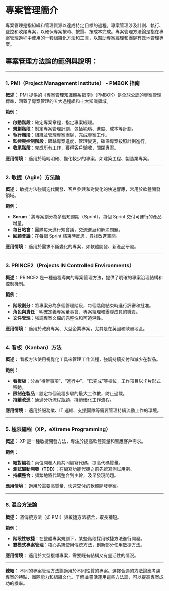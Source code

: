 # 專案管理簡介

專案管理是指組織和管理資源以達成特定目標的過程。專案管理涉及計劃、執行、監控和收尾專案，以確保專案按時、按質、按成本完成。專案管理方法論是指在專案管理過程中使用的一套組織化方法和工具，以幫助專案經理和團隊有效地管理專案。


## 專案管理方法論的範例與說明：

---

### **1. PMI（Project Management Institute） - PMBOK 指南**

**概述**：
PMI 提供的《專案管理知識體系指南》（PMBOK）是全球公認的專案管理標準，涵蓋了專案管理的五大過程組和十大知識領域。

**範例**：
- **啟動階段**：確定專案章程，指定專案經理。
- **規劃階段**：制定專案管理計劃，包括範疇、進度、成本等計劃。
- **執行階段**：組織並管理專案團隊，完成專案工作。
- **監控與控制階段**：跟踪專案進度，管理變更，確保專案按照計劃進行。
- **收尾階段**：完成所有工作，獲得客戶驗收，關閉專案。

**應用情境**：
適用於範疇明確、變化較少的專案，如建築工程、製造業專案。

---

### **2. 敏捷（Agile）方法論**

**概述**：
敏捷方法強調迭代開發、客戶參與和對變化的快速響應，常用於軟體開發領域。

**範例**：
- **Scrum**：將專案劃分為多個短週期（Sprint），每個 Sprint 交付可運行的產品增量。
- **每日站會**：團隊每天進行短會議，交流進展和解決問題。
- **回顧會議**：在每個 Sprint 結束時反思，尋找改進空間。

**應用情境**：
適用於需求不斷變化的專案，如軟體開發、新產品研發。

---

### **3. PRINCE2（Projects IN Controlled Environments）**

**概述**：
PRINCE2 是一種過程導向的專案管理方法，提供了明確的專案治理結構和控制機制。

**範例**：
- **階段劃分**：將專案分為多個管理階段，每個階段結束時進行評審和批准。
- **角色與責任**：明確定義專案董事會、專案經理和團隊成員的職責。
- **文件管理**：強調專案文檔的完整性和可追溯性。

**應用情境**：
適用於政府專案、大型企業專案，尤其是在英國和歐洲地區。

---

### **4. 看板（Kanban）方法**

**概述**：
看板方法使用視覺化工具來管理工作流程，強調持續交付和減少在製品。

**範例**：
- **看板板**：分為“待辦事項”、“進行中”、“已完成”等欄位，工作項目以卡片形式移動。
- **限制在製品**：設定每個流程步驟的最大工作數，防止過載。
- **持續改進**：通過分析流程瓶頸，持續優化工作流程。

**應用情境**：
適用於服務業、IT 運維、支援團隊等需要管理持續流動工作的環境。

---

### **5. 極限編程（XP，eXtreme Programming）**

**概述**：
XP 是一種敏捷開發方法，專注於提高軟體質量和響應客戶需求。

**範例**：
- **結對編程**：兩位開發人員共同編寫代碼，提高代碼質量。
- **測試驅動開發（TDD）**：在編寫功能代碼之前先撰寫測試用例。
- **持續整合**：頻繁地將代碼整合到主幹，及早發現問題。

**應用情境**：
適用於需要高質量、快速交付的軟體開發專案。

---

### **6. 混合方法論**

**概述**：
將傳統方法（如 PMI）與敏捷方法結合，取長補短。

**範例**：
- **階段性敏捷**：在整體專案規劃下，某些階段採用敏捷方法進行開發。
- **雙模式專案管理**：核心系統使用傳統方法，創新部分使用敏捷方法。

**應用情境**：
適用於大型複雜專案，需要既有結構又有靈活性的情況。

---

**總結**：
不同的專案管理方法論適用於不同性質的專案。選擇合適的方法論應考慮專案的特點、團隊能力和組織文化。了解並靈活運用這些方法論，可以提高專案成功的機率。